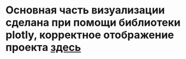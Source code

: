 # Основная часть визуализации сделана при помощи библиотеки plotly, корректное отображение проекта [здесь](https://nbviewer.org/github/romanbinya/projecctyandex/blob/f0ebbd20ec2eeb890b25dba8adbcbc9d35b4cd7f/Сегментация%20пользователей%20банка/Сегменатация%20пользователей%20банка.ipynb)

